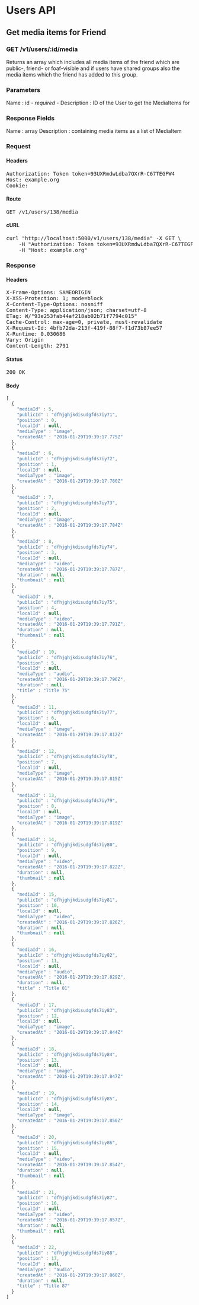 # Users API

## Get media items for Friend

### GET /v1/users/:id/media

Returns an array which includes all media items of the friend which are public-, friend- or foaf-visible and if users have shared groups also the media items which the friend has added to this group.

### Parameters

Name : id *- required -*
Description : ID of the User to get the MediaItems for


### Response Fields

Name : array
Description : containing media items as a list of MediaItem

### Request

#### Headers

<pre>Authorization: Token token=93UXRmdwLdba7QXrR-C67TEGFW4
Host: example.org
Cookie: </pre>

#### Route

<pre>GET /v1/users/138/media</pre>

#### cURL

<pre class="request">curl &quot;http://localhost:5000/v1/users/138/media&quot; -X GET \
	-H &quot;Authorization: Token token=93UXRmdwLdba7QXrR-C67TEGFW4&quot; \
	-H &quot;Host: example.org&quot;</pre>

### Response

#### Headers

<pre>X-Frame-Options: SAMEORIGIN
X-XSS-Protection: 1; mode=block
X-Content-Type-Options: nosniff
Content-Type: application/json; charset=utf-8
ETag: W/&quot;93e253fab44af218ab02b71f7794c015&quot;
Cache-Control: max-age=0, private, must-revalidate
X-Request-Id: 4bfb72da-213f-419f-88f7-f1d73b87ee57
X-Runtime: 0.030686
Vary: Origin
Content-Length: 2791</pre>

#### Status

<pre>200 OK</pre>

#### Body

```javascript
[
  {
    "mediaId" : 5,
    "publicId" : "dfhjghjkdisudgfds7iy71",
    "position" : 0,
    "localId" : null,
    "mediaType" : "image",
    "createdAt" : "2016-01-29T19:39:17.775Z"
  },
  {
    "mediaId" : 6,
    "publicId" : "dfhjghjkdisudgfds7iy72",
    "position" : 1,
    "localId" : null,
    "mediaType" : "image",
    "createdAt" : "2016-01-29T19:39:17.780Z"
  },
  {
    "mediaId" : 7,
    "publicId" : "dfhjghjkdisudgfds7iy73",
    "position" : 2,
    "localId" : null,
    "mediaType" : "image",
    "createdAt" : "2016-01-29T19:39:17.784Z"
  },
  {
    "mediaId" : 8,
    "publicId" : "dfhjghjkdisudgfds7iy74",
    "position" : 3,
    "localId" : null,
    "mediaType" : "video",
    "createdAt" : "2016-01-29T19:39:17.787Z",
    "duration" : null,
    "thumbnail" : null
  },
  {
    "mediaId" : 9,
    "publicId" : "dfhjghjkdisudgfds7iy75",
    "position" : 4,
    "localId" : null,
    "mediaType" : "video",
    "createdAt" : "2016-01-29T19:39:17.791Z",
    "duration" : null,
    "thumbnail" : null
  },
  {
    "mediaId" : 10,
    "publicId" : "dfhjghjkdisudgfds7iy76",
    "position" : 5,
    "localId" : null,
    "mediaType" : "audio",
    "createdAt" : "2016-01-29T19:39:17.796Z",
    "duration" : null,
    "title" : "Title 75"
  },
  {
    "mediaId" : 11,
    "publicId" : "dfhjghjkdisudgfds7iy77",
    "position" : 6,
    "localId" : null,
    "mediaType" : "image",
    "createdAt" : "2016-01-29T19:39:17.812Z"
  },
  {
    "mediaId" : 12,
    "publicId" : "dfhjghjkdisudgfds7iy78",
    "position" : 7,
    "localId" : null,
    "mediaType" : "image",
    "createdAt" : "2016-01-29T19:39:17.815Z"
  },
  {
    "mediaId" : 13,
    "publicId" : "dfhjghjkdisudgfds7iy79",
    "position" : 8,
    "localId" : null,
    "mediaType" : "image",
    "createdAt" : "2016-01-29T19:39:17.819Z"
  },
  {
    "mediaId" : 14,
    "publicId" : "dfhjghjkdisudgfds7iy80",
    "position" : 9,
    "localId" : null,
    "mediaType" : "video",
    "createdAt" : "2016-01-29T19:39:17.822Z",
    "duration" : null,
    "thumbnail" : null
  },
  {
    "mediaId" : 15,
    "publicId" : "dfhjghjkdisudgfds7iy81",
    "position" : 10,
    "localId" : null,
    "mediaType" : "video",
    "createdAt" : "2016-01-29T19:39:17.826Z",
    "duration" : null,
    "thumbnail" : null
  },
  {
    "mediaId" : 16,
    "publicId" : "dfhjghjkdisudgfds7iy82",
    "position" : 11,
    "localId" : null,
    "mediaType" : "audio",
    "createdAt" : "2016-01-29T19:39:17.829Z",
    "duration" : null,
    "title" : "Title 81"
  },
  {
    "mediaId" : 17,
    "publicId" : "dfhjghjkdisudgfds7iy83",
    "position" : 12,
    "localId" : null,
    "mediaType" : "image",
    "createdAt" : "2016-01-29T19:39:17.844Z"
  },
  {
    "mediaId" : 18,
    "publicId" : "dfhjghjkdisudgfds7iy84",
    "position" : 13,
    "localId" : null,
    "mediaType" : "image",
    "createdAt" : "2016-01-29T19:39:17.847Z"
  },
  {
    "mediaId" : 19,
    "publicId" : "dfhjghjkdisudgfds7iy85",
    "position" : 14,
    "localId" : null,
    "mediaType" : "image",
    "createdAt" : "2016-01-29T19:39:17.850Z"
  },
  {
    "mediaId" : 20,
    "publicId" : "dfhjghjkdisudgfds7iy86",
    "position" : 15,
    "localId" : null,
    "mediaType" : "video",
    "createdAt" : "2016-01-29T19:39:17.854Z",
    "duration" : null,
    "thumbnail" : null
  },
  {
    "mediaId" : 21,
    "publicId" : "dfhjghjkdisudgfds7iy87",
    "position" : 16,
    "localId" : null,
    "mediaType" : "video",
    "createdAt" : "2016-01-29T19:39:17.857Z",
    "duration" : null,
    "thumbnail" : null
  },
  {
    "mediaId" : 22,
    "publicId" : "dfhjghjkdisudgfds7iy88",
    "position" : 17,
    "localId" : null,
    "mediaType" : "audio",
    "createdAt" : "2016-01-29T19:39:17.860Z",
    "duration" : null,
    "title" : "Title 87"
  }
]
```
